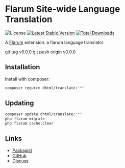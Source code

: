 # Flarum Site-wide Language Translation

![License](https://img.shields.io/badge/license-GPL-1.0-or-later-blue.svg) [![Latest Stable Version](https://img.shields.io/packagist/v/dhtml/translate.svg)](https://packagist.org/packages/dhtml/translate) [![Total Downloads](https://img.shields.io/packagist/dt/dhtml/translate.svg)](https://packagist.org/packages/dhtml/translate)

A [Flarum](http://flarum.org) extension. a flarum language translator

git tag v0.0.0
git push origin v0.0.0


## Installation

Install with composer:

```sh
composer require dhtml/translate:"*"
```

## Updating

```sh
composer update dhtml/translate:"*"
php flarum migrate
php flarum cache:clear
```

## Links

- [Packagist](https://packagist.org/packages/dhtml/translate)
- [GitHub](https://github.com/dhtml/translate)
- [Discuss](https://discuss.flarum.org/d/PUT_DISCUSS_SLUG_HERE)
